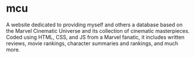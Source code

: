 # mcu
A website dedicated to providing myself and others a database based on the Marvel Cinematic Universe and its collection of cinematic masterpieces. Coded using HTML, CSS, and JS from a Marvel fanatic, it includes written reviews, movie rankings, character summaries and rankings, and much more. 
